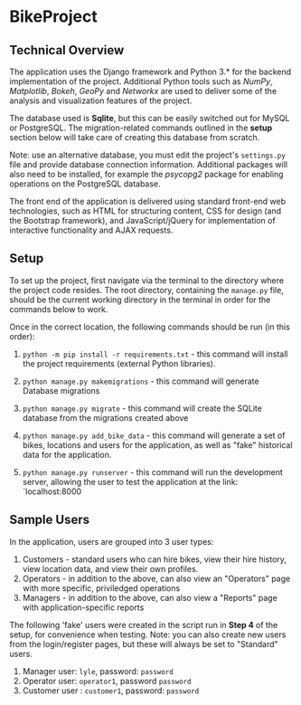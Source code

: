 # BikeProject

## Technical Overview

The application uses the Django framework and Python 3.* for the backend implementation of the project. Additional Python tools such as *NumPy*, *Matplotlib*, *Bokeh*, *GeoPy* and *Networkx* are used to deliver some of the analysis and visualization features of the project. 

The database used is **Sqlite**, but this can be easily switched out for MySQL or PostgreSQL. The migration-related commands outlined in the **setup** section below will take care of creating this database from scratch.

Note: use an alternative database, you must edit the project's `settings.py` file and provide database connection information. Additional packages will also need to be installed, for example the *psycopg2* package for enabling operations on the PostgreSQL database.

The front end of the application is delivered using standard front-end web technologies, such as HTML for structuring content, CSS for design (and the Bootstrap framework), and JavaScript/jQuery for implementation of interactive functionality and AJAX requests.

## Setup

To set up the project, first navigate via the terminal to the directory where the project code resides. The root directory, containing the `manage.py` file, should be the current working directory in the terminal in order for the commands below to work.

Once in the correct location, the following commands should be run (in this order):

1. `python -m pip install -r requirements.txt` - this command will install the project requirements (external Python libraries).

2. `python manage.py makemigrations` - this command will generate Database migrations

3. `python manage.py migrate` - this command will create the SQLite database from the migrations created above

4. `python manage.py add_bike_data` - this command will generate a set of bikes, locations and users for the application, as well as "fake" historical data for the application.

5. `python manage.py runserver` - this command will run the development server, allowing the user to test the application at the link: `localhost:8000


## Sample Users

In the application, users are grouped into 3 user types:

1. Customers - standard users who can hire bikes, view their hire history, view location data, and view their own profiles.
2. Operators - in addition to the above, can also view an "Operators" page with more specific, priviledged operations
3. Managers  - in addition to the above, can also view a "Reports" page with application-specific reports

The following 'fake' users were created in the script run in **Step 4** of the setup, for convenience when testing. Note: you can also create new users from the login/register pages, but these will always be set to "Standard" users.

1. Manager user: `lyle`, password: `password`
2. Operator user: `operator1`, password `password`
3. Customer user : `customer1`, password: `password`
